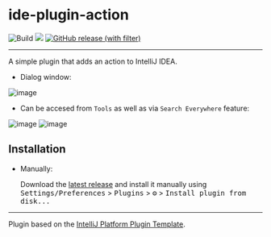 # ide-plugin-action

![Build](https://github.com/lizaerem/ide-plugin-action-/workflows/Build/badge.svg)
![](https://img.shields.io/badge/Kotlin-orange)
[![GitHub release (with filter)](https://img.shields.io/github/v/release/lizaerem/ide-plugin-action)](https://github.com/lizaerem/ide-plugin-action/releases/tag/v1.0.0)

---

<!-- Plugin description -->
A simple plugin that adds an action to IntelliJ IDEA.
<!-- Plugin description end -->
- Dialog window:

![image](https://github.com/lizaerem/ide-plugin-action/assets/70374721/fd50f789-d5f7-492e-aa85-dcac314ff2dc)
- Can be accesed from `Tools` as well as via `Search Everywhere` feature:

![image](https://github.com/lizaerem/ide-plugin-action/assets/70374721/8a5feb77-7296-42d0-88b2-883795fa232e)
![image](https://github.com/lizaerem/ide-plugin-action/assets/70374721/1ca7ac3d-b47c-454d-b1bb-0dd0b9fcd088)

## Installation
  
- Manually:

  Download the [latest release](https://github.com/lizaerem/ide-plugin-action-/releases/latest) and install it manually using
  <kbd>Settings/Preferences</kbd> > <kbd>Plugins</kbd> > <kbd>⚙️</kbd> > <kbd>Install plugin from disk...</kbd>

---
Plugin based on the [IntelliJ Platform Plugin Template][template].

[template]: https://github.com/JetBrains/intellij-platform-plugin-template
[docs:plugin-description]: https://plugins.jetbrains.com/docs/intellij/plugin-user-experience.html#plugin-description-and-presentation
